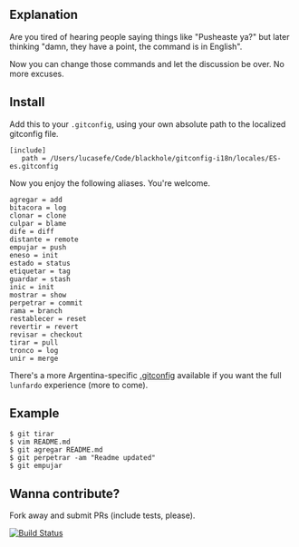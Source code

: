 ## Explanation

Are you tired of hearing people saying things like "Pusheaste ya?" but later thinking "damn, they have a point, the command is in English".

Now you can change those commands and let the discussion be over. No more excuses.


## Install

Add this to your `.gitconfig`, using your own absolute path to the localized gitconfig file.

```
[include]
   path = /Users/lucasefe/Code/blackhole/gitconfig-i18n/locales/ES-es.gitconfig

```

Now you enjoy the following aliases. You're welcome.

```
agregar = add
bitacora = log
clonar = clone
culpar = blame
dife = diff
distante = remote
empujar = push
eneso = init
estado = status
etiquetar = tag
guardar = stash
inic = init
mostrar = show
perpetrar = commit
rama = branch
restablecer = reset
revertir = revert
revisar = checkout
tirar = pull
tronco = log
unir = merge
```

There's a more Argentina-specific [.gitconfig](https://github.com/lucasefe/gitconfig-i18n/blob/master/locales/AR-es.gitconfig) available if you want the full `lunfardo` experience (more to come).

## Example

```
$ git tirar
$ vim README.md
$ git agregar README.md
$ git perpetrar -am "Readme updated"
$ git empujar
```

## Wanna contribute?

Fork away and submit PRs (include tests, please).

[![Build Status](https://travis-ci.org/lucasefe/gitconfig-i18n.svg?branch=master)](https://travis-ci.org/lucasefe/gitconfig-i18n)
